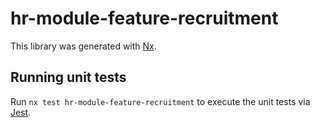 # hr-module-feature-recruitment

This library was generated with [Nx](https://nx.dev).

## Running unit tests

Run `nx test hr-module-feature-recruitment` to execute the unit tests via [Jest](https://jestjs.io).
